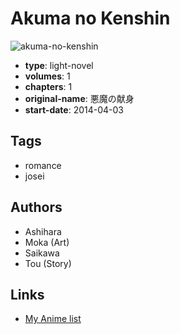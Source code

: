 # Akuma no Kenshin

![akuma-no-kenshin](https://cdn.myanimelist.net/images/manga/2/184917.jpg)

-   **type**: light-novel
-   **volumes**: 1
-   **chapters**: 1
-   **original-name**: 悪魔の献身
-   **start-date**: 2014-04-03

## Tags

-   romance
-   josei

## Authors

-   Ashihara
-   Moka (Art)
-   Saikawa
-   Tou (Story)

## Links

-   [My Anime list](https://myanimelist.net/manga/102113/Akuma_no_Kenshin)
